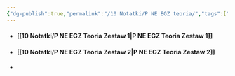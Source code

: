 ```yaml
---
{"dg-publish":true,"permalink":"/10 Notatki/P NE EGZ teoria/","tags":["gardenEntry"]}
---
```


* #### [[10 Notatki/P NE EGZ Teoria Zestaw 1\|P NE EGZ Teoria Zestaw 1]]
* #### [[10 Notatki/P NE EGZ Teoria Zestaw 2\|P NE EGZ Teoria Zestaw 2]]
* 